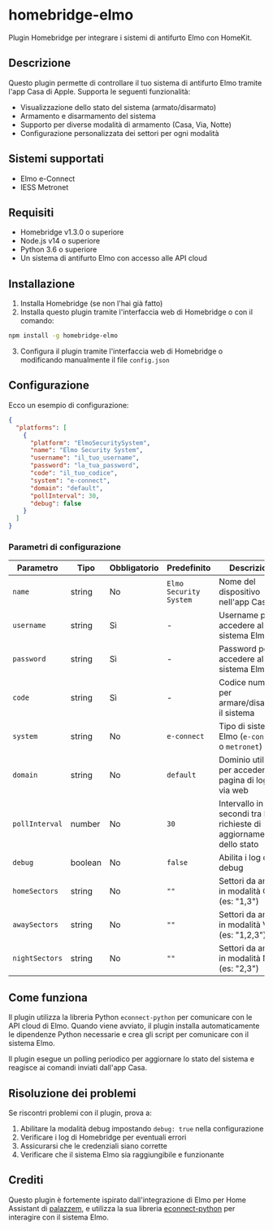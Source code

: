 # homebridge-elmo

Plugin Homebridge per integrare i sistemi di antifurto Elmo con HomeKit.

## Descrizione

Questo plugin permette di controllare il tuo sistema di antifurto Elmo tramite l'app Casa di Apple. Supporta le seguenti funzionalità:

- Visualizzazione dello stato del sistema (armato/disarmato)
- Armamento e disarmamento del sistema
- Supporto per diverse modalità di armamento (Casa, Via, Notte)
- Configurazione personalizzata dei settori per ogni modalità

## Sistemi supportati

- Elmo e-Connect
- IESS Metronet

## Requisiti

- Homebridge v1.3.0 o superiore
- Node.js v14 o superiore
- Python 3.6 o superiore
- Un sistema di antifurto Elmo con accesso alle API cloud

## Installazione

1. Installa Homebridge (se non l'hai già fatto)
2. Installa questo plugin tramite l'interfaccia web di Homebridge o con il comando:

```bash
npm install -g homebridge-elmo
```

3. Configura il plugin tramite l'interfaccia web di Homebridge o modificando manualmente il file `config.json`

## Configurazione

Ecco un esempio di configurazione:

```json
{
  "platforms": [
    {
      "platform": "ElmoSecuritySystem",
      "name": "Elmo Security System",
      "username": "il_tuo_username",
      "password": "la_tua_password",
      "code": "il_tuo_codice",
      "system": "e-connect",
      "domain": "default",
      "pollInterval": 30,
      "debug": false
    }
  ]
}
```

### Parametri di configurazione

| Parametro | Tipo | Obbligatorio | Predefinito | Descrizione |
|-----------|------|--------------|-------------|-------------|
| `name` | string | No | `Elmo Security System` | Nome del dispositivo nell'app Casa |
| `username` | string | Sì | - | Username per accedere al sistema Elmo |
| `password` | string | Sì | - | Password per accedere al sistema Elmo |
| `code` | string | Sì | - | Codice numerico per armare/disarmare il sistema |
| `system` | string | No | `e-connect` | Tipo di sistema Elmo (`e-connect` o `metronet`) |
| `domain` | string | No | `default` | Dominio utilizzato per accedere alla pagina di login via web |
| `pollInterval` | number | No | `30` | Intervallo in secondi tra le richieste di aggiornamento dello stato |
| `debug` | boolean | No | `false` | Abilita i log di debug |
| `homeSectors` | string | No | `""` | Settori da armare in modalità Casa (es: "1,3") |
| `awaySectors` | string | No | `""` | Settori da armare in modalità Via (es: "1,2,3") |
| `nightSectors` | string | No | `""` | Settori da armare in modalità Notte (es: "2,3") |

## Come funziona

Il plugin utilizza la libreria Python `econnect-python` per comunicare con le API cloud di Elmo. Quando viene avviato, il plugin installa automaticamente le dipendenze Python necessarie e crea gli script per comunicare con il sistema Elmo.

Il plugin esegue un polling periodico per aggiornare lo stato del sistema e reagisce ai comandi inviati dall'app Casa.

## Risoluzione dei problemi

Se riscontri problemi con il plugin, prova a:

1. Abilitare la modalità debug impostando `debug: true` nella configurazione
2. Verificare i log di Homebridge per eventuali errori
3. Assicurarsi che le credenziali siano corrette
4. Verificare che il sistema Elmo sia raggiungibile e funzionante


## Crediti

Questo plugin è fortemente ispirato dall'integrazione di Elmo per Home Assistant di [palazzem](https://github.com/palazzem), e utilizza la sua libreria [econnect-python](https://pypi.org/project/econnect-python/) per interagire con il sistema Elmo.